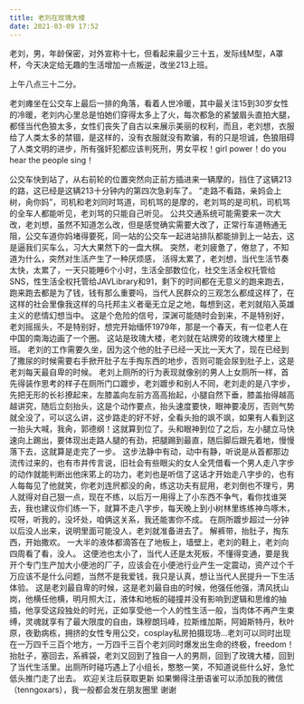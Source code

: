 ```yaml
---
title: 老刘在玫瑰大楼
date: 2021-03-09 17:52
---
```


老刘，男，年龄保密，对外宣称十七，但看起来最少三十五，发际线M型，A罩杯，今天决定给无趣的生活增加一点叛逆，改坐213上班。

上午八点三十二分。

老刘瘫坐在公交车上最后一排的角落，看着人世冷暖，其中最关注15到30岁女性的冷暖，老刘内心里总是怕她们穿得太多上了火，每次都急的紧皱眉头直拍大腿，都怪当代色狼太多，女性们丧失了自古以来展示美丽的权利，而且，老刘想，衣服给了人类太多的禁锢，是这样的，没有衣服就没有欺骗，有的只是坦诚，色狼阻碍了人类文明的进步，所有强奸犯都应该判死刑，男女平权！girl power！do you hear the people sing！

公交车快到站了，从右前轮的位置突然向正前方插进来一辆摩的，挡住了这辆213的路，这已经是这辆213十分钟内的第四次急刹车了。
“走路不看路，亲妈会上树，肏你妈”，司机和老刘同时骂道，司机骂的是摩的，老刘骂的是司机，司机骂的全车人都能听见，老刘骂的只能自己听见。
公共交通系统可能需要来一次大改，老刘想，虽然不知道怎么改，但是感觉确实需要大改了，正常行车道畅通无阻，公交车道你妈堵得要死，同一站的公交车一起进站排队都能排到上一站去，这是逼我们买车么，习大大果然下的一盘大棋。
突然，老刘疲惫了，倦怠了，不知道为什么，突然对生活产生了一种厌烦感，
活得太累了，老刘想，当代生活节奏太快，太累了，一天只能睡6个小时，生活全部数位化，社交生活全权托管给SNS，性生活全权托管给JAVLibrary和91，剩下的时间都在无意义的跑来跑去，跑来跑去都是为了钱，钱有那么重要吗，当代人民群众的三观怎么都成这样了，在这样的社会里像我这样的乌托邦主义者毫无立足之地，每想到这，老刘就陷入英雄主义的悲情幻想当中。
这是个危险的信号，深渊可能随时会到来，不是特别好，老刘摇摇头，不是特别好，想完开始缅怀1979年，那是一个春天，有一位老人在中国的南海边画了一个圈。
这站是玫瑰大楼，老刘就在站牌旁的玫瑰大楼里上班。
老刘的工作需要久坐，因为这个他的肚子已经一天比一天大了，现在已经到了撒尿的时候需要右手掀开肚子左手掏东西的地步，否则可能会尿到肚子上，这是老刘每天最自卑的时候。
老刘上厕所的行为表现就像别的男人上女厕所一样，首先得装作思考的样子在厕所门口踱步，老刘踱步和别人不同，老刘走的是八字步，先把无形的长衫撩起来，左膝盖向左前方高高抬起，小腿自然下垂，膝盖抬得越高越讲究，随后立刻抬头，这是个动作要点，抬头速度要快，眼神要凌厉，否则气势就全没了，可以这么讲，这步路走的好不好，全看头抬的飒不飒，如果有人看到这一抬头大喊，我肏，郭德纲！这就算到位了。头和眼神到位了之后，左小腿立马快速向上踢出，要体现出走路人腿的有劲，把腿踢到最直，随后脚后跟先着地，慢慢落下去，这就算是走完了一步。
这步法静中有动，动中有静，听说是从首都那边流传过来的，也有市井传言说，旧社会有些眼尖的女人全凭借看一个男人走八字步的动作就能判断出他床笫上的功力，老刘也是听信了这话才开始走八字步的，也有人每每见了他就笑，你老刘连屄都没的肏，练这功夫有屁用，老刘倒也不理亏，男人就得对自己狠一点，现在不练，以后万一用得上了小东西不争气，看你找谁哭去，我也建议你们练一下，就算不走八字步，每天晚上到小树林里练练神鸟啄木，哎呀，听我的，没坏处，咱俩这关系，我还能害你不成。
在厕所踱步超过一分钟以后没人出来，说明里面可能没人，老刘就准备进去了。
解裤带，抬肚子，掏东西，开始撒欢。
一大半的液体都滴答在了地板上，墙壁上，老刘的鞋上，老刘向四周看了看，没人。
这便池也太小了，当代人还是太死板，不懂得变通，要是我开个专门生产加大小便池的厂子，应该会在小便池行业产生一定震动，资产过个千万应该不是什么问题，当然不是我爱钱，我只是认真，想让当代人民提升一下生活体验。
这是老刘最自卑的时候，这是老刘最自由的时候，他强任他强，清风抚山岗，他横任他横，明月照大江，液体和地板的碰撞并没有影响到逻辑和思维的抽插，他享受这段独处的时光，正如享受他一个人的性生活一般，当肉体不再产生束缚，灵魂就享有了最大限度的自由，珠穆朗玛峰，拉斯维加斯，阿姆斯特丹，秋叶原，夜勤病栋，拥挤的女性专用公交，cosplay私房拍摄现场…老刘可以同时出现在一万四千三百个地方，一万四千三百个老刘同时爆发出生命的终极，freedom！
抬肚子，塞回去，系裤袋，老刘又回到了独自一人的男厕，回到了玫瑰大楼，回到了当代生活里。出厕所时碰巧遇上了小组长，憨憨一笑，不知道说些什么好，急忙低头推门走了出去。
欢迎关注后获取更新
如果懒得注册语雀可以添加我的微信（tenngoxars），我一般都会发在朋友圈里
谢谢